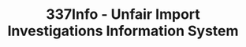 ---
bigquery: https://console.cloud.google.com/bigquery?p=patents-public-data&d=usitc_investigations&page=dataset&project=sheets-management-319211
citation: US International Trade Commission 337Info Unfair Import Investigations Information
  System
contributors: US International Trade Comission
cost: None
description: US International Trade Commission 337Info Unfair Import Investigations
  Information System contains data on investigations done under Section 337. Section
  337 declares the infringement of certain statutory intellectual property rights
  and other forms of unfair competition in import trade to be unlawful practices.
  Most Section 337 investigations involve allegations of patent or registered trademark
  infringement.
documentation: FAQ and tutorial available on the site
last_edit: 04/10/2022, 20:23:54
location: https://pubapps2.usitc.gov/337external/
maintained_by: US International Trade Comission
schema_fields:
- finalIdOnViolationIssue
- actualStartDateEvidHear
- title
- publication_number
- lastUpdated
- dateCreated
- gcAttorney
- internalRemand
- copyrightNumbers
- currentActiveALJ
- investigationType
- complainant
- teoReliefGranted
- actualEndDateEvidHear
- issueDateOtherNonFinal
- finalDetNoViolation
- patentNumbers
- scheduledEndDateEvidHear
- scheduledStartDateEvidHear
- trademarkNumbers
- docketNo
- targetDate
- finalIdOnViolationDue
- teoProceedingInvolved
- markmanHearing
- startDateMarkmanHearing
- teoIdIssueDate
- patentNumber
- ouiiAttorney
- dateOfPublicationFrNotice
- investigationNo
- currentStatus
- teoIdDueDate
- id
- cafcAppeals
- ouiiParticipation
- invUnfairAct
- finalDetViolation
- htsNumbers
- respondent
- aljAssigned
- endDateMarkmanHearing
- investigationTermDate
- dateComplaintFiled
shortname: unfair_import_investigations
tags:
- import
- legal
- trade
timeframe: 2008-2021 (prior to 2008 downloadable as a JSON file)
title: 337Info - Unfair Import Investigations Information System
uuid: 2721f5ec-e599-4890-9265-9706719fc71e
---